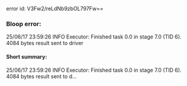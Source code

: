 error id: V3Fw2/reLdNb9zbOL797Fw==
### Bloop error:

25/06/17 23:59:26 INFO Executor: Finished task 0.0 in stage 7.0 (TID 6). 4084 bytes result sent to driver
#### Short summary: 

25/06/17 23:59:26 INFO Executor: Finished task 0.0 in stage 7.0 (TID 6). 4084 bytes result sent to d...